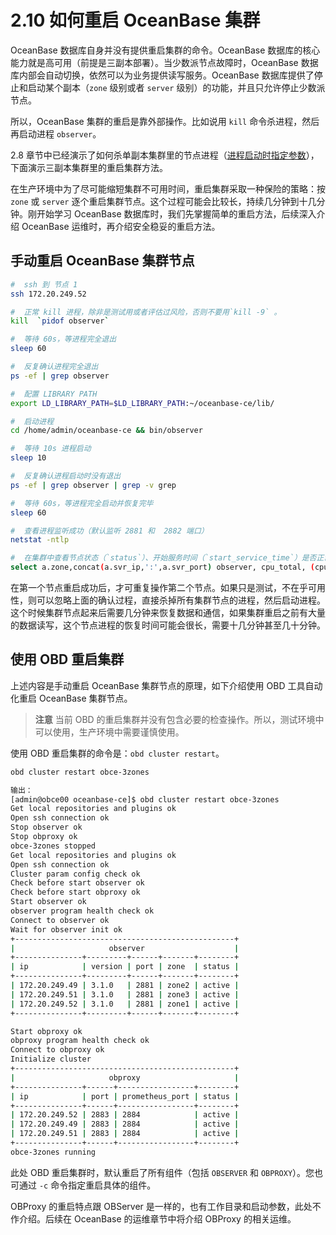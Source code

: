# 2.10 如何重启 OceanBase 集群

OceanBase 数据库自身并没有提供重启集群的命令。OceanBase 数据库的核心能力就是高可用（前提是三副本部署）。当少数派节点故障时，OceanBase 数据库内部会自动切换，依然可以为业务提供读写服务。OceanBase 数据库提供了停止和启动某个副本（`zone` 级别或者 `server` 级别）的功能，并且只允许停止少数派节点。

所以，OceanBase 集群的重启是靠外部操作。比如说用 `kill` 命令杀进程，然后再启动进程 `observer`。

2.8 章节中已经演示了如何杀单副本集群里的节点进程（[进程启动时指定参数](../2.chapter-2-how-to-deploy-oceanbase-community-edition/9.2-8-how-to-view-and-modify-the-parameter-cluster-of.md)），下面演示三副本集群里的重启集群方法。

在生产环境中为了尽可能缩短集群不可用时间，重启集群采取一种保险的策略：按 `zone` 或 `server` 逐个重启集群节点。这个过程可能会比较长，持续几分钟到十几分钟。刚开始学习 OceanBase 数据库时，我们先掌握简单的重启方法，后续深入介绍 OceanBase 运维时，再介绍安全稳妥的重启方法。

## 手动重启 OceanBase 集群节点

```bash
#  ssh 到 节点 1
ssh 172.20.249.52

#  正常 kill 进程，除非是测试用或者评估过风险，否则不要用`kill -9` 。
kill  `pidof observer`

#  等待 60s，等进程完全退出
sleep 60

#  反复确认进程完全退出
ps -ef | grep observer

#  配置 LIBRARY PATH
export LD_LIBRARY_PATH=$LD_LIBRARY_PATH:~/oceanbase-ce/lib/

#  启动进程
cd /home/admin/oceanbase-ce && bin/observer

#  等待 10s 进程启动
sleep 10

#  反复确认进程启动时没有退出
ps -ef | grep observer | grep -v grep

#  等待 60s，等进程完全启动并恢复完毕
sleep 60

#  查看进程监听成功（默认监听 2881 和  2882 端口）
netstat -ntlp

#  在集群中查看节点状态（`status`）、开始服务时间（`start_service_time`）是否正常。
select a.zone,concat(a.svr_ip,':',a.svr_port) observer, cpu_total, (cpu_total-cpu_assigned) cpu_free, round(mem_total/1024/1024/1024) mem_total_gb, round((mem_total-mem_assigned)/1024/1024/1024) mem_free_gb, usec_to_time(b.last_offline_time) last_offline_time, usec_to_time(b.start_service_time) start_service_time, b.status, usec_to_time(b.stop_time) stop_time, b.build_version  from __all_virtual_server_stat a join __all_server b on (a.svr_ip=b.svr_ip and a.svr_port=b.svr_port) order by a.zone, a.svr_ip;
```

在第一个节点重启成功后，才可重复操作第二个节点。如果只是测试，不在乎可用性，则可以忽略上面的确认过程，直接杀掉所有集群节点的进程，然后启动进程。这个时候集群节点起来后需要几分钟来恢复数据和通信，如果集群重启之前有大量的数据读写，这个节点进程的恢复时间可能会很长，需要十几分钟甚至几十分钟。

## 使用 OBD 重启集群

上述内容是手动重启 OceanBase 集群节点的原理，如下介绍使用 OBD 工具自动化重启 OceanBase 集群节点。

> **注意**
> 当前 OBD 的重启集群并没有包含必要的检查操作。所以，测试环境中可以使用，生产环境中需要谨慎使用。

使用 OBD 重启集群的命令是：`obd cluster restart`。

```bash
obd cluster restart obce-3zones

输出：
[admin@obce00 oceanbase-ce]$ obd cluster restart obce-3zones
Get local repositories and plugins ok
Open ssh connection ok
Stop observer ok
Stop obproxy ok
obce-3zones stopped
Get local repositories and plugins ok
Open ssh connection ok
Cluster param config check ok
Check before start observer ok
Check before start obproxy ok
Start observer ok
observer program health check ok
Connect to observer ok
Wait for observer init ok
+-------------------------------------------------+
|                     observer                    |
+---------------+---------+------+-------+--------+
| ip            | version | port | zone  | status |
+---------------+---------+------+-------+--------+
| 172.20.249.49 | 3.1.0   | 2881 | zone2 | active |
| 172.20.249.51 | 3.1.0   | 2881 | zone3 | active |
| 172.20.249.52 | 3.1.0   | 2881 | zone1 | active |
+---------------+---------+------+-------+--------+

Start obproxy ok
obproxy program health check ok
Connect to obproxy ok
Initialize cluster
+-------------------------------------------------+
|                     obproxy                     |
+---------------+------+-----------------+--------+
| ip            | port | prometheus_port | status |
+---------------+------+-----------------+--------+
| 172.20.249.52 | 2883 | 2884            | active |
| 172.20.249.49 | 2883 | 2884            | active |
| 172.20.249.51 | 2883 | 2884            | active |
+---------------+------+-----------------+--------+
obce-3zones running
```

此处 OBD 重启集群时，默认重启了所有组件（包括 `OBSERVER` 和 `OBPROXY`）。您也可通过 `-c` 命令指定重启具体的组件。

OBProxy 的重启特点跟 OBServer 是一样的，也有工作目录和启动参数，此处不作介绍。后续在 OceanBase 的运维章节中将介绍 OBProxy 的相关运维。
